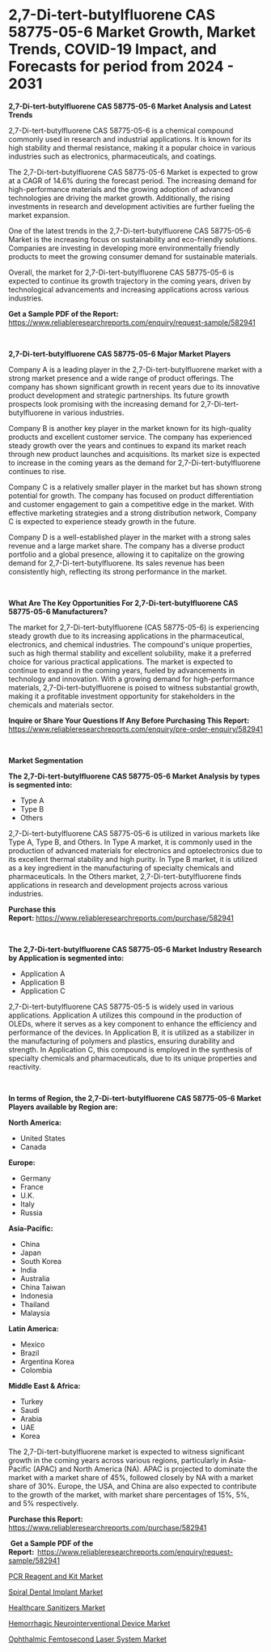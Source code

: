 <p><h1>2,7-Di-tert-butylfluorene CAS 58775-05-6 Market Growth, Market Trends, COVID-19 Impact, and Forecasts for period from 2024 - 2031</h1></p><p><strong>2,7-Di-tert-butylfluorene CAS 58775-05-6 Market Analysis and Latest Trends</strong></p>
<p><p>2,7-Di-tert-butylfluorene CAS 58775-05-6 is a chemical compound commonly used in research and industrial applications. It is known for its high stability and thermal resistance, making it a popular choice in various industries such as electronics, pharmaceuticals, and coatings.</p><p>The 2,7-Di-tert-butylfluorene CAS 58775-05-6 Market is expected to grow at a CAGR of 14.6% during the forecast period. The increasing demand for high-performance materials and the growing adoption of advanced technologies are driving the market growth. Additionally, the rising investments in research and development activities are further fueling the market expansion.</p><p>One of the latest trends in the 2,7-Di-tert-butylfluorene CAS 58775-05-6 Market is the increasing focus on sustainability and eco-friendly solutions. Companies are investing in developing more environmentally friendly products to meet the growing consumer demand for sustainable materials.</p><p>Overall, the market for 2,7-Di-tert-butylfluorene CAS 58775-05-6 is expected to continue its growth trajectory in the coming years, driven by technological advancements and increasing applications across various industries.</p></p>
<p><strong>Get a Sample PDF of the Report:&nbsp;</strong> <a href="https://www.reliableresearchreports.com/enquiry/request-sample/582941">https://www.reliableresearchreports.com/enquiry/request-sample/582941</a></p>
<p>&nbsp;</p>
<p><strong>2,7-Di-tert-butylfluorene CAS 58775-05-6 Major Market Players</strong></p>
<p><p>Company A is a leading player in the 2,7-Di-tert-butylfluorene market with a strong market presence and a wide range of product offerings. The company has shown significant growth in recent years due to its innovative product development and strategic partnerships. Its future growth prospects look promising with the increasing demand for 2,7-Di-tert-butylfluorene in various industries.</p><p>Company B is another key player in the market known for its high-quality products and excellent customer service. The company has experienced steady growth over the years and continues to expand its market reach through new product launches and acquisitions. Its market size is expected to increase in the coming years as the demand for 2,7-Di-tert-butylfluorene continues to rise.</p><p>Company C is a relatively smaller player in the market but has shown strong potential for growth. The company has focused on product differentiation and customer engagement to gain a competitive edge in the market. With effective marketing strategies and a strong distribution network, Company C is expected to experience steady growth in the future.</p><p>Company D is a well-established player in the market with a strong sales revenue and a large market share. The company has a diverse product portfolio and a global presence, allowing it to capitalize on the growing demand for 2,7-Di-tert-butylfluorene. Its sales revenue has been consistently high, reflecting its strong performance in the market.</p></p>
<p>&nbsp;</p>
<p><strong>What Are The Key Opportunities For 2,7-Di-tert-butylfluorene CAS 58775-05-6 Manufacturers?</strong></p>
<p><p>The market for 2,7-Di-tert-butylfluorene (CAS 58775-05-6) is experiencing steady growth due to its increasing applications in the pharmaceutical, electronics, and chemical industries. The compound's unique properties, such as high thermal stability and excellent solubility, make it a preferred choice for various practical applications. The market is expected to continue to expand in the coming years, fueled by advancements in technology and innovation. With a growing demand for high-performance materials, 2,7-Di-tert-butylfluorene is poised to witness substantial growth, making it a profitable investment opportunity for stakeholders in the chemicals and materials sector.</p></p>
<p><strong>Inquire or Share Your Questions If Any Before Purchasing This Report:</strong> <a href="https://www.reliableresearchreports.com/enquiry/pre-order-enquiry/582941">https://www.reliableresearchreports.com/enquiry/pre-order-enquiry/582941</a></p>
<p>&nbsp;</p>
<p><strong>Market Segmentation</strong></p>
<p><strong>The 2,7-Di-tert-butylfluorene CAS 58775-05-6 Market Analysis by types is segmented into:</strong></p>
<p><ul><li>Type A</li><li>Type B</li><li>Others</li></ul></p>
<p><p>2,7-Di-tert-butylfluorene CAS 58775-05-6 is utilized in various markets like Type A, Type B, and Others. In Type A market, it is commonly used in the production of advanced materials for electronics and optoelectronics due to its excellent thermal stability and high purity. In Type B market, it is utilized as a key ingredient in the manufacturing of specialty chemicals and pharmaceuticals. In the Others market, 2,7-Di-tert-butylfluorene finds applications in research and development projects across various industries.</p></p>
<p><strong>Purchase this Report:&nbsp;</strong><a href="https://www.reliableresearchreports.com/purchase/582941">https://www.reliableresearchreports.com/purchase/582941</a></p>
<p>&nbsp;</p>
<p><strong>The 2,7-Di-tert-butylfluorene CAS 58775-05-6 Market Industry Research by Application is segmented into:</strong></p>
<p><ul><li>Application A</li><li>Application B</li><li>Application C</li></ul></p>
<p><p>2,7-Di-tert-butylfluorene CAS 58775-05-5 is widely used in various applications. Application A utilizes this compound in the production of OLEDs, where it serves as a key component to enhance the efficiency and performance of the devices. In Application B, it is utilized as a stabilizer in the manufacturing of polymers and plastics, ensuring durability and strength. In Application C, this compound is employed in the synthesis of specialty chemicals and pharmaceuticals, due to its unique properties and reactivity.</p></p>
<p>&nbsp;</p>
<p><strong>In terms of Region, the 2,7-Di-tert-butylfluorene CAS 58775-05-6 Market Players available by Region are:</strong></p>
<p>
    <p> <strong> North America: </strong>
        <ul>
            <li>United States</li>
            <li>Canada</li>
        </ul>
        </p> 
    <p> <strong> Europe: </strong>
        <ul>
            <li>Germany</li>
            <li>France</li>
            <li>U.K.</li>
            <li>Italy</li>
            <li>Russia</li>
        </ul>
        </p> 
    <p> <strong> Asia-Pacific: </strong>
        <ul>
            <li>China</li>
            <li>Japan</li>
            <li>South Korea</li>
            <li>India</li>
            <li>Australia</li>
            <li>China Taiwan</li>
            <li>Indonesia</li>
            <li>Thailand</li>
            <li>Malaysia</li>
        </ul>
        </p> 
    <p> <strong> Latin America: </strong>
        <ul>
            <li>Mexico</li>
            <li>Brazil</li>
            <li>Argentina Korea</li>
            <li>Colombia</li>
        </ul>
        </p> 
    <p> <strong> Middle East & Africa: </strong>
        <ul>
            <li>Turkey</li>
            <li>Saudi</li>
            <li>Arabia</li>
            <li>UAE</li>
            <li>Korea</li>
        </ul>
    </p>
    </p>
<p><p>The 2,7-Di-tert-butylfluorene market is expected to witness significant growth in the coming years across various regions, particularly in Asia-Pacific (APAC) and North America (NA). APAC is projected to dominate the market with a market share of 45%, followed closely by NA with a market share of 30%. Europe, the USA, and China are also expected to contribute to the growth of the market, with market share percentages of 15%, 5%, and 5% respectively.</p></p>
<p><strong>Purchase this Report: </strong><a href="https://www.reliableresearchreports.com/purchase/582941">https://www.reliableresearchreports.com/purchase/582941</a></p>
<p>&nbsp;<strong>Get a Sample PDF of the Report:&nbsp;&nbsp;</strong><a href="https://www.reliableresearchreports.com/enquiry/request-sample/582941">https://www.reliableresearchreports.com/enquiry/request-sample/582941</a></p>
<p><strong></strong></p>
<p><p><a href="https://medium.com/@joshuabaker550/pcr-reagent-and-kit-market-comprehensive-assessment-by-type-application-and-geography-1adf050541ec">PCR Reagent and Kit Market</a></p><p><a href="https://medium.com/@joshuabaker550/spiral-dental-implant-market-size-reveals-the-best-marketing-channels-in-global-industry-dc0a842224f5">Spiral Dental Implant Market</a></p><p><a href="https://medium.com/@peggiemertz/healthcare-sanitizers-market-trends-and-market-analysis-forecasted-for-period-2024-2031-c640495c5708">Healthcare Sanitizers Market</a></p><p><a href="https://medium.com/p/456602085efc/edit">Hemorrhagic Neurointerventional Device Market</a></p><p><a href="https://medium.com/@joshuabaker550/ophthalmic-femtosecond-laser-system-market-share-evolution-and-market-growth-trends-2024-2031-e990ecfe1772">Ophthalmic Femtosecond Laser System Market</a></p></p>